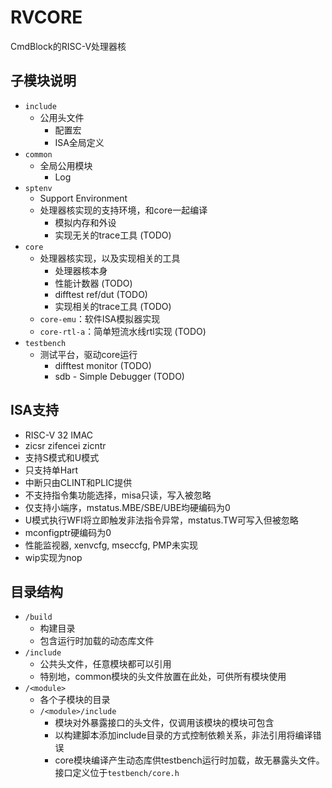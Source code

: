 # RVCORE

CmdBlock的RISC-V处理器核

## 子模块说明

- `include`
  - 公用头文件
    - 配置宏
    - ISA全局定义
- `common`
  - 全局公用模块
    - Log
- `sptenv`
  - Support Environment
  - 处理器核实现的支持环境，和core一起编译
    - 模拟内存和外设
    - 实现无关的trace工具 (TODO)
- `core`
  - 处理器核实现，以及实现相关的工具
    - 处理器核本身
    - 性能计数器 (TODO)
    - difftest ref/dut (TODO)
    - 实现相关的trace工具 (TODO)
  - `core-emu`：软件ISA模拟器实现
  - `core-rtl-a`：简单短流水线rtl实现 (TODO)
- `testbench`
  - 测试平台，驱动core运行
    - difftest monitor (TODO)
    - sdb - Simple Debugger (TODO)

## ISA支持

- RISC-V 32 IMAC
- zicsr zifencei zicntr
- 支持S模式和U模式
- 只支持单Hart
- 中断只由CLINT和PLIC提供
- 不支持指令集功能选择，misa只读，写入被忽略
- 仅支持小端序，mstatus.MBE/SBE/UBE均硬编码为0
- U模式执行WFI将立即触发非法指令异常，mstatus.TW可写入但被忽略
- mconfigptr硬编码为0
- 性能监视器, xenvcfg, mseccfg, PMP未实现
- wip实现为nop

## 目录结构

- `/build`
  - 构建目录
  - 包含运行时加载的动态库文件
- `/include`
  - 公共头文件，任意模块都可以引用
  - 特别地，common模块的头文件放置在此处，可供所有模块使用
- `/<module>`
  - 各个子模块的目录
  - `/<module>/include`
    - 模块对外暴露接口的头文件，仅调用该模块的模块可包含
    - 以构建脚本添加include目录的方式控制依赖关系，非法引用将编译错误
    - core模块编译产生动态库供testbench运行时加载，故无暴露头文件。接口定义位于`testbench/core.h`
